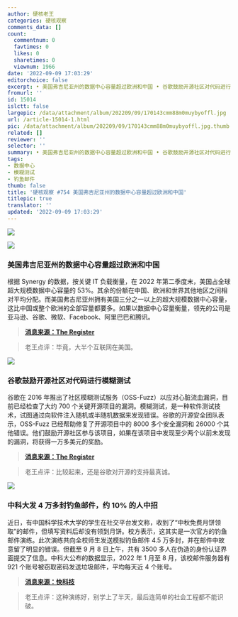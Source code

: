 ```yaml
---
author: 硬核老王
categories: 硬核观察
comments_data: []
count:
  commentnum: 0
  favtimes: 0
  likes: 0
  sharetimes: 0
  viewnum: 1966
date: '2022-09-09 17:03:29'
editorchoice: false
excerpt: • 美国弗吉尼亚州的数据中心容量超过欧洲和中国 • 谷歌鼓励开源社区对代码进行模糊测试 • 中科大发 4 万多封钓鱼邮件，约 10% 的人中招
fromurl: ''
id: 15014
islctt: false
largepic: /data/attachment/album/202209/09/170143cmm88m0muybyoffl.jpg
url: /article-15014-1.html
pic: /data/attachment/album/202209/09/170143cmm88m0muybyoffl.jpg.thumb.jpg
related: []
reviewer: ''
selector: ''
summary: • 美国弗吉尼亚州的数据中心容量超过欧洲和中国 • 谷歌鼓励开源社区对代码进行模糊测试 • 中科大发 4 万多封钓鱼邮件，约 10% 的人中招
tags:
- 数据中心
- 模糊测试
- 钓鱼邮件
thumb: false
title: '硬核观察 #754 美国弗吉尼亚州的数据中心容量超过欧洲和中国'
titlepic: true
translator: ''
updated: '2022-09-09 17:03:29'
---
```


![](/data/attachment/album/202209/09/170143cmm88m0muybyoffl.jpg)


![](/data/attachment/album/202209/09/170158xo4laj9w74zoa442.jpg)


### 美国弗吉尼亚州的数据中心容量超过欧洲和中国


根据 Synergy 的数据，按关键 IT 负载衡量，在 2022 年第二季度末，美国占全球超大规模数据中心容量的 53%。其余的份额在中国、欧洲和世界其他地区之间相对平均分配。而美国弗吉尼亚州拥有美国三分之一以上的超大规模数据中心容量，这比中国或整个欧洲的全部容量都要多。如果以数据中心容量衡量，领先的公司是亚马逊、谷歌、微软、Facebook、阿里巴巴和腾讯。



> 
> **[消息来源：The Register](https://www.theregister.com/2022/09/08/virginia_datacenter_alley_capacity/)**
> 
> 
> 



> 
> 老王点评：毕竟，大半个互联网在美国。
> 
> 
> 


![](/data/attachment/album/202209/09/170211gmvono5dnrjnj4cn.jpg)


### 谷歌鼓励开源社区对代码进行模糊测试


谷歌在 2016 年推出了社区模糊测试服务（OSS-Fuzz）以应对心脏流血漏洞，目前已经检查了大约 700 个关键开源项目的漏洞。模糊测试，是一种软件测试技术，试图通过向软件注入随机或半随机数据来发现错误。谷歌的开源安全团队表示，OSS-Fuzz 已经帮助修复了开源项目中的 8000 多个安全漏洞和 26000 个其他错误。他们鼓励开源社区参与该项目，如果在该项目中发现至少两个以前未发现的漏洞，将获得一万多美元的奖励。



> 
> **[消息来源：The Register](https://www.theregister.com/2022/09/08/google_fuzz_rewards/)**
> 
> 
> 



> 
> 老王点评：比较起来，还是谷歌对开源的支持最真诚。
> 
> 
> 


![](/data/attachment/album/202209/09/170223j17o1crov7zrr1az.jpg)


### 中科大发 4 万多封钓鱼邮件，约 10% 的人中招


近日，有中国科学技术大学的学生在社交平台发文称，收到了“中秋免费月饼领取”的邮件，但填写资料后却没有领到月饼。校方表示，这其实是一次官方的钓鱼邮件演练。此次演练共向全校师生发送模拟钓鱼邮件 4.5 万多封，并在邮件中故意留了明显的错误。但截至 9 月 8 日上午，共有 3500 多人在伪造的身份认证界面提交了信息。中科大公布的数据显示，2022 年 1 月至 8 月，该校邮件服务器有 921 个账号被窃取密码发送垃圾邮件，平均每天近 4 个账号。



> 
> **[消息来源：快科技](https://news.mydrivers.com/1/858/858450.htm)**
> 
> 
> 



> 
> 老王点评：这种演练好，别学上了半天，最后连简单的社会工程都不能识破。
> 
> 
>